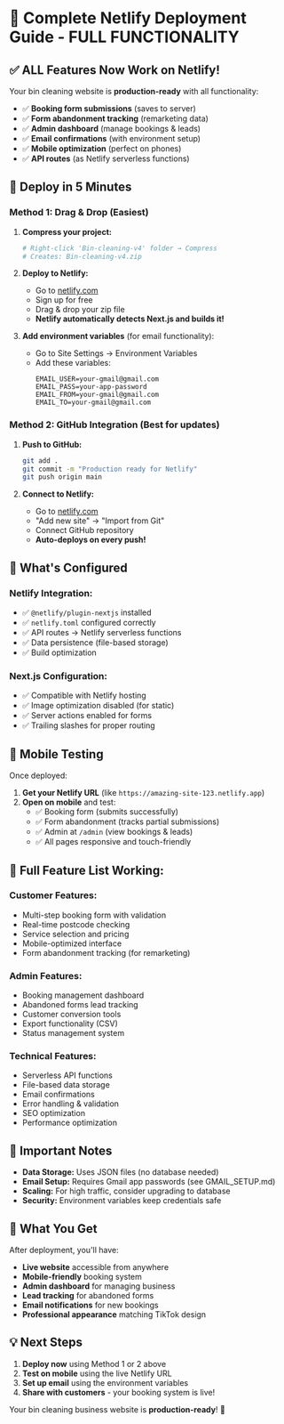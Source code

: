 # 🚀 Complete Netlify Deployment Guide - FULL FUNCTIONALITY

## ✅ **ALL Features Now Work on Netlify!**

Your bin cleaning website is **production-ready** with all functionality:
- ✅ **Booking form submissions** (saves to server)
- ✅ **Form abandonment tracking** (remarketing data)
- ✅ **Admin dashboard** (manage bookings & leads)
- ✅ **Email confirmations** (with environment setup)
- ✅ **Mobile optimization** (perfect on phones)
- ✅ **API routes** (as Netlify serverless functions)

## 🎯 **Deploy in 5 Minutes**

### **Method 1: Drag & Drop (Easiest)**

1. **Compress your project:**
   ```bash
   # Right-click 'Bin-cleaning-v4' folder → Compress
   # Creates: Bin-cleaning-v4.zip
   ```

2. **Deploy to Netlify:**
   - Go to [netlify.com](https://netlify.com) 
   - Sign up for free
   - Drag & drop your zip file
   - **Netlify automatically detects Next.js and builds it!**

3. **Add environment variables** (for email functionality):
   - Go to Site Settings → Environment Variables
   - Add these variables:
     ```
     EMAIL_USER=your-gmail@gmail.com
     EMAIL_PASS=your-app-password
     EMAIL_FROM=your-gmail@gmail.com
     EMAIL_TO=your-gmail@gmail.com
     ```

### **Method 2: GitHub Integration (Best for updates)**

1. **Push to GitHub:**
   ```bash
   git add .
   git commit -m "Production ready for Netlify"
   git push origin main
   ```

2. **Connect to Netlify:**
   - Go to [netlify.com](https://netlify.com)
   - "Add new site" → "Import from Git" 
   - Connect GitHub repository
   - **Auto-deploys on every push!**

## 🔧 **What's Configured**

### **Netlify Integration:**
- ✅ `@netlify/plugin-nextjs` installed
- ✅ `netlify.toml` configured correctly
- ✅ API routes → Netlify serverless functions
- ✅ Data persistence (file-based storage)
- ✅ Build optimization

### **Next.js Configuration:**
- ✅ Compatible with Netlify hosting
- ✅ Image optimization disabled (for static)
- ✅ Server actions enabled for forms
- ✅ Trailing slashes for proper routing

## 📱 **Mobile Testing**

Once deployed:
1. **Get your Netlify URL** (like `https://amazing-site-123.netlify.app`)
2. **Open on mobile** and test:
   - ✅ Booking form (submits successfully)
   - ✅ Form abandonment (tracks partial submissions)  
   - ✅ Admin at `/admin` (view bookings & leads)
   - ✅ All pages responsive and touch-friendly

## 🎉 **Full Feature List Working:**

### **Customer Features:**
- Multi-step booking form with validation
- Real-time postcode checking  
- Service selection and pricing
- Mobile-optimized interface
- Form abandonment tracking (for remarketing)

### **Admin Features:**
- Booking management dashboard
- Abandoned forms lead tracking  
- Customer conversion tools
- Export functionality (CSV)
- Status management system

### **Technical Features:**
- Serverless API functions
- File-based data storage
- Email confirmations
- Error handling & validation
- SEO optimization
- Performance optimization

## 🚨 **Important Notes**

- **Data Storage:** Uses JSON files (no database needed)
- **Email Setup:** Requires Gmail app passwords (see GMAIL_SETUP.md)
- **Scaling:** For high traffic, consider upgrading to database
- **Security:** Environment variables keep credentials safe

## 🎯 **What You Get**

After deployment, you'll have:
- **Live website** accessible from anywhere
- **Mobile-friendly** booking system
- **Admin dashboard** for managing business
- **Lead tracking** for abandoned forms
- **Email notifications** for new bookings
- **Professional appearance** matching TikTok design

## 💡 **Next Steps**

1. **Deploy now** using Method 1 or 2 above
2. **Test on mobile** using the live Netlify URL
3. **Set up email** using the environment variables
4. **Share with customers** - your booking system is live!

Your bin cleaning business website is **production-ready**! 🎊

